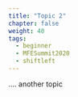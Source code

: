 ```yaml
---
title: "Topic 2"
chapter: false
weight: 40
tags:
  - beginner
  - MFESummit2020
  - shiftleft
---
```


.... another topic
